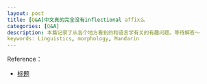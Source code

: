 ```yaml
---
layout: post
title: [Q&A]中文真的完全没有inflectional affix么
categories: [Q&A]
description: 本篇记录了从各个地方看到的和语言学有关的有趣问题。等待解答～
keywords: Linguistics, morphology, Mandarin 
---
```







Reference：

- [标题](链接)
